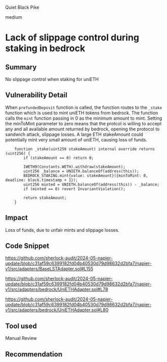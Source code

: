 Quiet Black Pike

medium

# Lack of slippage control during staking in bedrock

## Summary

No slippage control when staking for uniETH

## Vulnerability Detail
When `prefundedDeposit` function is called, the function routes to the `_stake` function which is used to mint uniETH tokens from bedrock.
The function calls the `mint` function passing in 0 as the minimum amount to mint. Setting the minToMint parameter to zero means that the protcol is willing to accept any and all available amount returned by bedrock, opening the protocol to sandwich attack, slippage losses. A large ETH stakeAmount could potentially mint very small amount of uniETH, causing loss of funds.
```solidity
    function _stake(uint256 stakeAmount) internal override returns (uint256) {
        if (stakeAmount == 0) return 0;

        IWETH9(Constants.WETH).withdraw(stakeAmount);
        uint256 _balance = UNIETH.balanceOf(address(this));
        BEDROCK_STAKING.mint{value: stakeAmount}({minToMint: 0, deadline: block.timestamp + 1});
        uint256 minted = UNIETH.balanceOf(address(this)) - _balance;
        if (minted == 0) revert InvariantViolation();

        return stakeAmount;
    }
```
## Impact

Loss of funds, due to unfair mints and slippage losses.

## Code Snippet

https://github.com/sherlock-audit/2024-05-napier-update/blob/c31af59c6399182fd04b40530d79d98632d2bfa7/napier-v1/src/adapters/BaseLSTAdapter.sol#L155

https://github.com/sherlock-audit/2024-05-napier-update/blob/c31af59c6399182fd04b40530d79d98632d2bfa7/napier-v1/src/adapters/bedrock/UniETHAdapter.sol#L78

https://github.com/sherlock-audit/2024-05-napier-update/blob/c31af59c6399182fd04b40530d79d98632d2bfa7/napier-v1/src/adapters/bedrock/UniETHAdapter.sol#L80


## Tool used

Manual Review

## Recommendation

